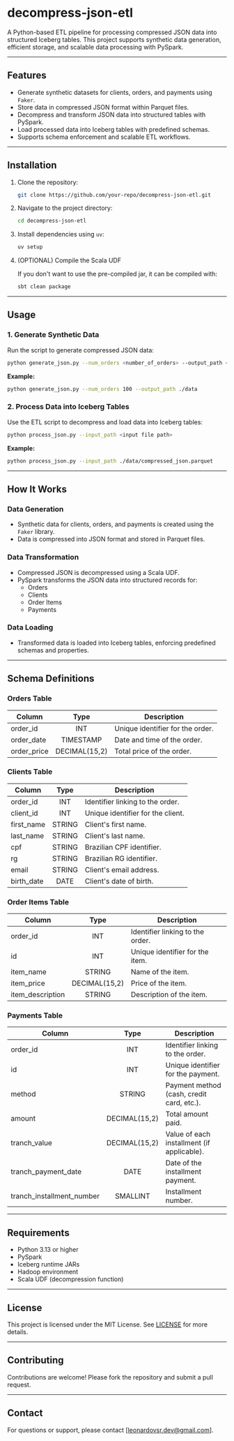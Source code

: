 
# decompress-json-etl

A Python-based ETL pipeline for processing compressed JSON data into structured Iceberg tables. This project supports synthetic data generation, efficient storage, and scalable data processing with PySpark.

---

## Features

- Generate synthetic datasets for clients, orders, and payments using `Faker`.
- Store data in compressed JSON format within Parquet files.
- Decompress and transform JSON data into structured tables with PySpark.
- Load processed data into Iceberg tables with predefined schemas.
- Supports schema enforcement and scalable ETL workflows.

---

## Installation

1. Clone the repository:
   ```bash
   git clone https://github.com/your-repo/decompress-json-etl.git
   ```

2. Navigate to the project directory:
   ```bash
   cd decompress-json-etl
   ```

3. Install dependencies using `uv`:
   ```bash
   uv setup
   ```

4. (OPTIONAL) Compile the Scala UDF

   If you don't want to use the pre-compiled jar, it can be compiled with:
   ```bash
   sbt clean package
   ```

---

## Usage

### 1. Generate Synthetic Data
Run the script to generate compressed JSON data:
```bash
python generate_json.py --num_orders <number_of_orders> --output_path <output_file_path>
```

**Example:**
```bash
python generate_json.py --num_orders 100 --output_path ./data
```

### 2. Process Data into Iceberg Tables
Use the ETL script to decompress and load data into Iceberg tables:
```bash
python process_json.py --input_path <input file path>
```

**Example:**
```bash
python process_json.py --input_path ./data/compressed_json.parquet
```

---

## How It Works

### Data Generation
- Synthetic data for clients, orders, and payments is created using the `Faker` library.
- Data is compressed into JSON format and stored in Parquet files.

### Data Transformation
- Compressed JSON is decompressed using a Scala UDF.
- PySpark transforms the JSON data into structured records for:
  - Orders
  - Clients
  - Order Items
  - Payments

### Data Loading
- Transformed data is loaded into Iceberg tables, enforcing predefined schemas and properties.

---

## Schema Definitions

### Orders Table
| Column       | Type               | Description           |
|--------------|:------------------:|-----------------------|
| order_id     | INT                | Unique identifier for the order. |
| order_date   | TIMESTAMP          | Date and time of the order. |
| order_price  | DECIMAL(15,2)      | Total price of the order. |

### Clients Table
| Column       | Type               | Description           |
|--------------|:------------------:|-----------------------|
| order_id     | INT               | Identifier linking to the order. |
| client_id    | INT               | Unique identifier for the client. |
| first_name   | STRING            | Client's first name. |
| last_name    | STRING            | Client's last name. |
| cpf          | STRING            | Brazilian CPF identifier. |
| rg           | STRING            | Brazilian RG identifier. |
| email        | STRING            | Client's email address. |
| birth_date   | DATE              | Client's date of birth. |

### Order Items Table
| Column            | Type              | Description           |
|-------------------|:-----------------:|-----------------------|
| order_id          | INT               | Identifier linking to the order. |
| id                | INT               | Unique identifier for the item. |
| item_name         | STRING            | Name of the item. |
| item_price        | DECIMAL(15,2)     | Price of the item. |
| item_description  | STRING            | Description of the item. |

### Payments Table
| Column                     | Type              | Description           |
|----------------------------|:-----------------:|-----------------------|
| order_id                   | INT               | Identifier linking to the order. |
| id                         | INT               | Unique identifier for the payment. |
| method                     | STRING            | Payment method (cash, credit card, etc.). |
| amount                     | DECIMAL(15,2)     | Total amount paid. |
| tranch_value               | DECIMAL(15,2)     | Value of each installment (if applicable). |
| tranch_payment_date        | DATE              | Date of the installment payment. |
| tranch_installment_number  | SMALLINT          | Installment number. |

---

## Requirements

- Python 3.13 or higher
- PySpark
- Iceberg runtime JARs
- Hadoop environment
- Scala UDF (decompression function)

---

## License

This project is licensed under the MIT License. See [LICENSE](./LICENSE) for more details.

---

## Contributing

Contributions are welcome! Please fork the repository and submit a pull request.

---

## Contact

For questions or support, please contact [leonardovsr.dev@gmail.com].
